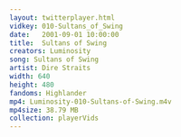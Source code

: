 ```yaml
---
layout: twitterplayer.html
vidkey: 010-Sultans_of_Swing
date:   2001-09-01 10:00:00
title:  Sultans of Swing
creators: Luminosity
song: Sultans of Swing
artist: Dire Straits
width: 640
height: 480
fandoms: Highlander
mp4: Luminosity-010-Sultans-of-Swing.m4v
mp4size: 38.79 MB
collection: playerVids
---
```


  <div>
  
  </div>
  